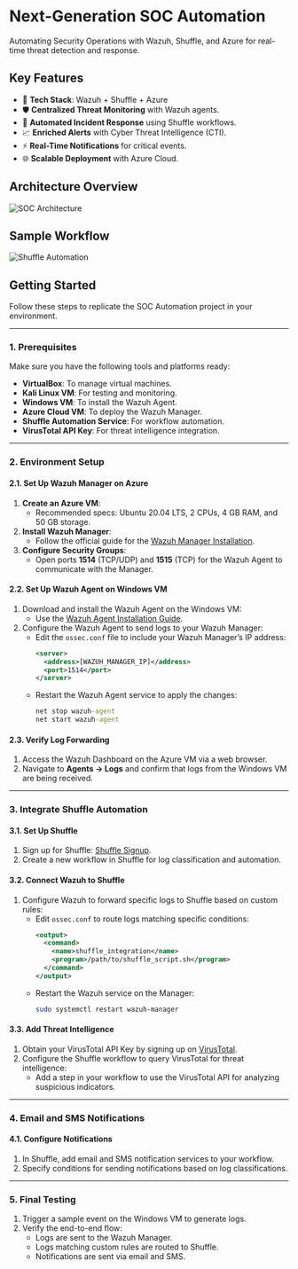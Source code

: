 # Next-Generation SOC Automation  
Automating Security Operations with Wazuh, Shuffle, and Azure for real-time threat detection and response.

## Key Features  
- 🌟 **Tech Stack**: Wazuh + Shuffle + Azure  
- 🛡️ **Centralized Threat Monitoring** with Wazuh agents.  
- 🤖 **Automated Incident Response** using Shuffle workflows.  
- 📈 **Enriched Alerts** with Cyber Threat Intelligence (CTI).  
- ⚡ **Real-Time Notifications** for critical events.  
- 🌐 **Scalable Deployment** with Azure Cloud.  

## Architecture Overview  
![SOC Architecture](./docs/soc-architecture.jpeg)

## Sample Workflow  
![Shuffle Automation](./docs/Shuffle%20Automation.png)

## **Getting Started**  
Follow these steps to replicate the SOC Automation project in your environment.

---

### **1. Prerequisites**  
Make sure you have the following tools and platforms ready:  
- **VirtualBox**: To manage virtual machines.  
- **Kali Linux VM**: For testing and monitoring.  
- **Windows VM**: To install the Wazuh Agent.  
- **Azure Cloud VM**: To deploy the Wazuh Manager.  
- **Shuffle Automation Service**: For workflow automation.  
- **VirusTotal API Key**: For threat intelligence integration.  

---

### **2. Environment Setup**  

#### **2.1. Set Up Wazuh Manager on Azure**  
1. **Create an Azure VM**:  
   - Recommended specs: Ubuntu 20.04 LTS, 2 CPUs, 4 GB RAM, and 50 GB storage.  
2. **Install Wazuh Manager**:  
   - Follow the official guide for the [Wazuh Manager Installation](https://documentation.wazuh.com/current/installation-guide/index.html).  
3. **Configure Security Groups**:  
   - Open ports **1514** (TCP/UDP) and **1515** (TCP) for the Wazuh Agent to communicate with the Manager.  

#### **2.2. Set Up Wazuh Agent on Windows VM**  
1. Download and install the Wazuh Agent on the Windows VM:  
   - Use the [Wazuh Agent Installation Guide](https://documentation.wazuh.com/current/installation-guide/wazuh-agent/wazuh-agent.html).  
2. Configure the Wazuh Agent to send logs to your Wazuh Manager:  
   - Edit the `ossec.conf` file to include your Wazuh Manager’s IP address:  
     ```xml
     <server>
       <address>[WAZUH_MANAGER_IP]</address>
       <port>1514</port>
     </server>
     ```
   - Restart the Wazuh Agent service to apply the changes:  
     ```cmd
     net stop wazuh-agent
     net start wazuh-agent
     ```

#### **2.3. Verify Log Forwarding**  
1. Access the Wazuh Dashboard on the Azure VM via a web browser.  
2. Navigate to **Agents -> Logs** and confirm that logs from the Windows VM are being received.

---

### **3. Integrate Shuffle Automation**  

#### **3.1. Set Up Shuffle**  
1. Sign up for Shuffle: [Shuffle Signup](https://shuffler.io/).  
2. Create a new workflow in Shuffle for log classification and automation.  

#### **3.2. Connect Wazuh to Shuffle**  
1. Configure Wazuh to forward specific logs to Shuffle based on custom rules:  
   - Edit `ossec.conf` to route logs matching specific conditions:  
     ```xml
     <output>
       <command>
         <name>shuffle_integration</name>
         <program>/path/to/shuffle_script.sh</program>
       </command>
     </output>
     ```
   - Restart the Wazuh service on the Manager:  
     ```bash
     sudo systemctl restart wazuh-manager
     ```

#### **3.3. Add Threat Intelligence**  
1. Obtain your VirusTotal API Key by signing up on [VirusTotal](https://www.virustotal.com/).  
2. Configure the Shuffle workflow to query VirusTotal for threat intelligence:  
   - Add a step in your workflow to use the VirusTotal API for analyzing suspicious indicators.  

---

### **4. Email and SMS Notifications**  

#### **4.1. Configure Notifications**  
1. In Shuffle, add email and SMS notification services to your workflow.  
2. Specify conditions for sending notifications based on log classifications.

---

### **5. Final Testing**  
1. Trigger a sample event on the Windows VM to generate logs.  
2. Verify the end-to-end flow:  
   - Logs are sent to the Wazuh Manager.  
   - Logs matching custom rules are routed to Shuffle.  
   - Notifications are sent via email and SMS.
